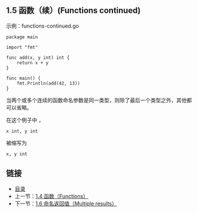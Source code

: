 ## 1.5 函数（续）(Functions continued)

示例：functions-continued.go

	package main

	import "fmt"

	func add(x, y int) int {
		return x + y
	}

	func main() {
		fmt.Println(add(42, 13))
	}

当两个或多个连续的函数命名参数是同一类型，则除了最后一个类型之外，其他都可以省略。

在这个例子中 ，

	x int, y int
被缩写为

	x, y int

## 链接
* [目录](https://github.com/alphaeye/go-zh/blob/master/tour/directory.md)
* 上一节：[1.4 函数（Functions）](https://github.com/alphaeye/go-zh/blob/master/tour/01.04.md)
* 下一节：[1.6 命名返回值（Multiple results）](https://github.com/alphaeye/go-zh/blob/master/tour/01.06.md)
